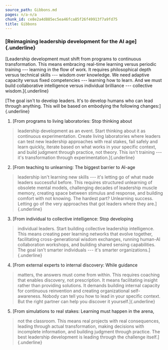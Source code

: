 ```yaml
---
source_path: Gibbons.md
pages: n/a-n/a
chunk_id: ce8e2a4d885ec5ea46fca85f26f49913f7a9fd75
title: Gibbons
---
```

### **[Reimagining leadership development for the AI age]{.underline}**

[Leadership development must shift from programs to continuous
transformation. This means embracing real-time learning versus periodic
training --- learning in the flow of work. It requires philosophical
depth versus technical skills --- wisdom over knowledge. We need
adaptive capacity versus fixed competencies --- learning how to learn.
And we must build collaborative intelligence versus individual
brilliance --- collective wisdom.]{.underline}

[The goal isn\'t to develop leaders. It\'s to develop humans who can
lead through anything. This will be based on embodying the following
changes:]{.underline}

1. [From programs to living laboratories: Stop thinking about
 > leadership development as an event. Start thinking about it as
 > continuous experimentation. Create living laboratories where
 > leaders can test new leadership approaches with real stakes, fail
 > safely and learn quickly, iterate based on what works in your
 > specific context, and build judgment through practice, not theory.
 > This isn\'t training --- it\'s transformation through
 > experimentation.]{.underline}

2. [From teaching to unlearning: The biggest barrier to AI-age
 > leadership isn\'t learning new skills --- it\'s letting go of what
 > made leaders successful before. This requires structured
 > unlearning of obsolete mental models, challenging decades of
 > leadership muscle memory, creating space between stimulus and
 > response, and building comfort with not knowing. The hardest part?
 > Unlearning success. Letting go of the very approaches that got
 > leaders where they are.]{.underline}

3. [From individual to collective intelligence: Stop developing
 > individual leaders. Start building collective leadership
 > intelligence. This means creating peer learning networks that
 > evolve together, facilitating cross-generational wisdom exchanges,
 > running human-AI collaboration workshops, and building shared
 > sensing capabilities. The goal isn\'t smarter individuals ---
 > it\'s smarter organizations.]{.underline}

4. [From external experts to internal discovery: While guidance
 > matters, the answers must come from within. This requires coaching
 > that enables discovery, not prescription. It means facilitating
 > insight rather than providing solutions. It demands building
 > internal capacity for continuous reinvention and creating
 > organizational self-awareness. Nobody can tell you how to lead in
 > your specific context. But the right partner can help you discover
 > it yourself.]{.underline}

5. [From simulations to real stakes: Learning must happen in the arena,
 > not the classroom. This means real projects with real
 > consequences, leading through actual transformation, making
 > decisions with incomplete information, and building judgment
 > through practice. The best leadership development is leading
 > through the challenge itself.]{.underline}

